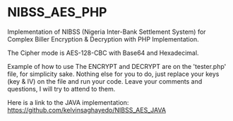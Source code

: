 # NIBSS_AES_PHP
Implementation of NIBSS (Nigeria Inter-Bank Settlement System) for Complex Biller Encryption & Decryption with PHP Implementation.

The Cipher mode is AES-128-CBC with Base64 and Hexadecimal.

Example of how to use The ENCRYPT and DECRYPT are on the 'tester.php' file,  for simplicity sake. Nothing else for you to do, just replace your keys (key & IV) on the file and run your code. Leave your comments and questions, I will try to attend to them.

Here is a link to the JAVA implementation: https://github.com/kelvinsaghayedo/NIBSS_AES_JAVA
